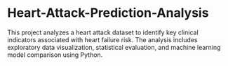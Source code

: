 # Heart-Attack-Prediction-Analysis
This project analyzes a heart attack dataset to identify key clinical indicators associated with heart failure risk. The analysis includes exploratory data visualization, statistical evaluation, and machine learning model comparison using Python.
